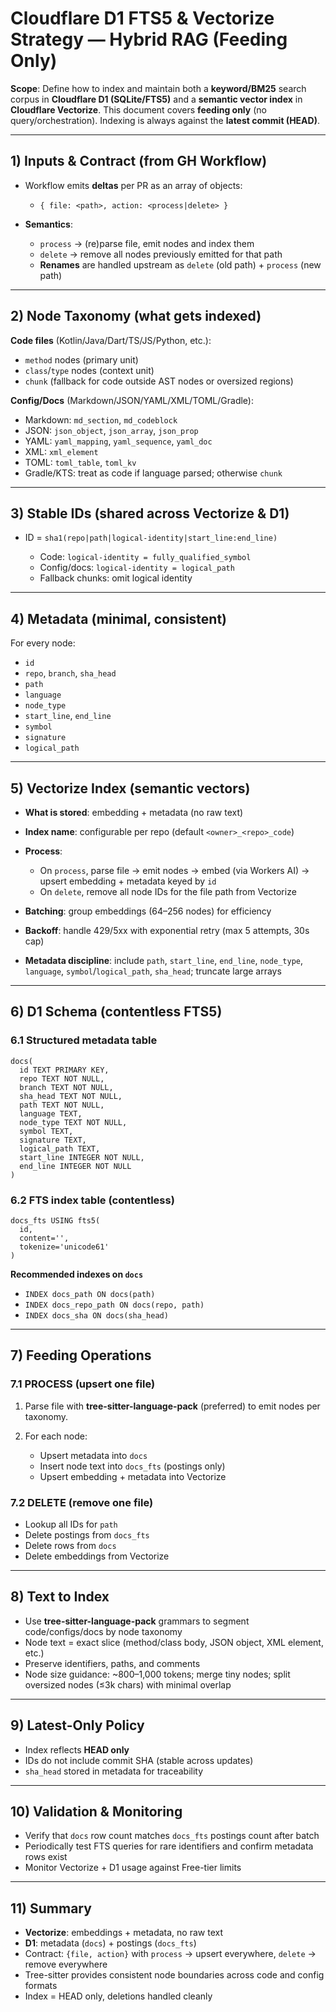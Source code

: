 # Cloudflare D1 FTS5 & Vectorize Strategy — Hybrid RAG (Feeding Only)

**Scope**: Define how to index and maintain both a **keyword/BM25** search corpus in **Cloudflare D1 (SQLite/FTS5)** and a **semantic vector index** in **Cloudflare Vectorize**. This document covers **feeding only** (no query/orchestration). Indexing is always against the **latest commit (HEAD)**.

---

## 1) Inputs & Contract (from GH Workflow)

* Workflow emits **deltas** per PR as an array of objects:

  * `{ file: <path>, action: <process|delete> }`
* **Semantics**:

  * `process` → (re)parse file, emit nodes and index them
  * `delete` → remove all nodes previously emitted for that path
  * **Renames** are handled upstream as `delete` (old path) + `process` (new path)

---

## 2) Node Taxonomy (what gets indexed)

**Code files** (Kotlin/Java/Dart/TS/JS/Python, etc.):

* `method` nodes (primary unit)
* `class`/`type` nodes (context unit)
* `chunk` (fallback for code outside AST nodes or oversized regions)

**Config/Docs** (Markdown/JSON/YAML/XML/TOML/Gradle):

* Markdown: `md_section`, `md_codeblock`
* JSON: `json_object`, `json_array`, `json_prop`
* YAML: `yaml_mapping`, `yaml_sequence`, `yaml_doc`
* XML: `xml_element`
* TOML: `toml_table`, `toml_kv`
* Gradle/KTS: treat as code if language parsed; otherwise `chunk`

---

## 3) Stable IDs (shared across Vectorize & D1)

* ID = `sha1(repo|path|logical-identity|start_line:end_line)`

  * Code: `logical-identity = fully_qualified_symbol`
  * Config/docs: `logical-identity = logical_path`
  * Fallback chunks: omit logical identity

---

## 4) Metadata (minimal, consistent)

For every node:

* `id`
* `repo`, `branch`, `sha_head`
* `path`
* `language`
* `node_type`
* `start_line`, `end_line`
* `symbol`
* `signature`
* `logical_path`

---

## 5) Vectorize Index (semantic vectors)

* **What is stored**: embedding + metadata (no raw text)
* **Index name**: configurable per repo (default `<owner>_<repo>_code`)
* **Process**:

  * On `process`, parse file → emit nodes → embed (via Workers AI) → upsert embedding + metadata keyed by `id`
  * On `delete`, remove all node IDs for the file path from Vectorize
* **Batching**: group embeddings (64–256 nodes) for efficiency
* **Backoff**: handle 429/5xx with exponential retry (max 5 attempts, 30s cap)
* **Metadata discipline**: include `path`, `start_line`, `end_line`, `node_type`, `language`, `symbol`/`logical_path`, `sha_head`; truncate large arrays

---

## 6) D1 Schema (contentless FTS5)

### 6.1 Structured metadata table

```
docs(
  id TEXT PRIMARY KEY,
  repo TEXT NOT NULL,
  branch TEXT NOT NULL,
  sha_head TEXT NOT NULL,
  path TEXT NOT NULL,
  language TEXT,
  node_type TEXT NOT NULL,
  symbol TEXT,
  signature TEXT,
  logical_path TEXT,
  start_line INTEGER NOT NULL,
  end_line INTEGER NOT NULL
)
```

### 6.2 FTS index table (contentless)

```
docs_fts USING fts5(
  id,
  content='',
  tokenize='unicode61'
)
```

**Recommended indexes on `docs`**

* `INDEX docs_path ON docs(path)`
* `INDEX docs_repo_path ON docs(repo, path)`
* `INDEX docs_sha ON docs(sha_head)`

---

## 7) Feeding Operations

### 7.1 PROCESS (upsert one file)

1. Parse file with **tree-sitter-language-pack** (preferred) to emit nodes per taxonomy.
2. For each node:

   * Upsert metadata into `docs`
   * Insert node text into `docs_fts` (postings only)
   * Upsert embedding + metadata into Vectorize

### 7.2 DELETE (remove one file)

* Lookup all IDs for `path`
* Delete postings from `docs_fts`
* Delete rows from `docs`
* Delete embeddings from Vectorize

---

## 8) Text to Index

* Use **tree-sitter-language-pack** grammars to segment code/configs/docs by node taxonomy
* Node text = exact slice (method/class body, JSON object, XML element, etc.)
* Preserve identifiers, paths, and comments
* Node size guidance: \~800–1,000 tokens; merge tiny nodes; split oversized nodes (≤3k chars) with minimal overlap

---

## 9) Latest-Only Policy

* Index reflects **HEAD only**
* IDs do not include commit SHA (stable across updates)
* `sha_head` stored in metadata for traceability

---

## 10) Validation & Monitoring

* Verify that `docs` row count matches `docs_fts` postings count after batch
* Periodically test FTS queries for rare identifiers and confirm metadata rows exist
* Monitor Vectorize + D1 usage against Free-tier limits

---

## 11) Summary

* **Vectorize**: embeddings + metadata, no raw text
* **D1**: metadata (`docs`) + postings (`docs_fts`)
* Contract: `{file, action}` with `process` → upsert everywhere, `delete` → remove everywhere
* Tree-sitter provides consistent node boundaries across code and config formats
* Index = HEAD only, deletions handled cleanly
